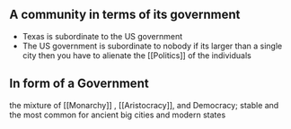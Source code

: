 ## A community in terms of its government
- Texas is subordinate to the US government 
- The US government is subordinate to nobody
if its larger than a single city then you have to alienate the [[Politics]] of the individuals


## In form of a Government 
the mixture of [[Monarchy]] , [[Aristocracy]], and Democracy; stable and the most common for ancient big cities and modern states